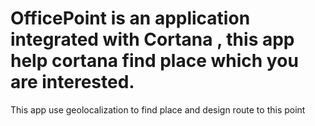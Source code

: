 # OfficePoint is an application integrated with Cortana , this app  help cortana find  place which you are interested.
This app use geolocalization to find place and design route to this point 
